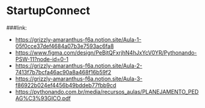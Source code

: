﻿# StartupConnect


###link:
- https://grizzly-amaranthus-f6a.notion.site/Aula-1-05f0cce37def4684a07b3e7593ac6fa8
- https://www.figma.com/design/PeBjtQFxrjhN4hJxYcV0YR/Pythonando-PSW-11?node-id=0-1
- https://grizzly-amaranthus-f6a.notion.site/Aula-2-7413f7b7bcfa46ac90a8a468f16b59f2
- https://grizzly-amaranthus-f6a.notion.site/Aula-3-f86922b024ef4456b49bddeb77fbb9cd
- https://pythonando.com.br/media/recursos_aulas/PLANEJAMENTO_PEDAG%C3%93GICO.pdf
